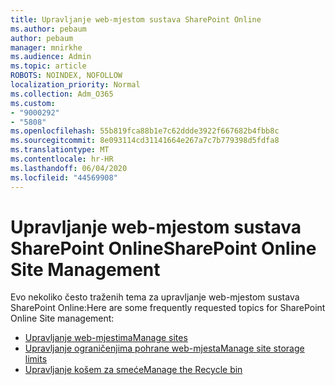 ```yaml
---
title: Upravljanje web-mjestom sustava SharePoint Online
ms.author: pebaum
author: pebaum
manager: mnirkhe
ms.audience: Admin
ms.topic: article
ROBOTS: NOINDEX, NOFOLLOW
localization_priority: Normal
ms.collection: Adm_O365
ms.custom:
- "9000292"
- "5808"
ms.openlocfilehash: 55b819fca88b1e7c62ddde3922f667682b4fbb8c
ms.sourcegitcommit: 8e093114cd31141664e267a7c7b779398d5fdfa8
ms.translationtype: MT
ms.contentlocale: hr-HR
ms.lasthandoff: 06/04/2020
ms.locfileid: "44569908"
---
```

# <a name="sharepoint-online-site-management"></a><span data-ttu-id="e0343-102">Upravljanje web-mjestom sustava SharePoint Online</span><span class="sxs-lookup"><span data-stu-id="e0343-102">SharePoint Online Site Management</span></span>

<span data-ttu-id="e0343-103">Evo nekoliko često traženih tema za upravljanje web-mjestom sustava SharePoint Online:</span><span class="sxs-lookup"><span data-stu-id="e0343-103">Here are some frequently requested topics for SharePoint Online Site management:</span></span>

- [<span data-ttu-id="e0343-104">Upravljanje web-mjestima</span><span class="sxs-lookup"><span data-stu-id="e0343-104">Manage sites</span></span>](https://docs.microsoft.com/sharepoint/manage-sites-in-new-admin-center)
- [<span data-ttu-id="e0343-105">Upravljanje ograničenjima pohrane web-mjesta</span><span class="sxs-lookup"><span data-stu-id="e0343-105">Manage site storage limits</span></span>](https://docs.microsoft.com/sharepoint/manage-site-collection-storage-limits)
- [<span data-ttu-id="e0343-106">Upravljanje košem za smeće</span><span class="sxs-lookup"><span data-stu-id="e0343-106">Manage the Recycle bin</span></span>](https://support.microsoft.com/office/8a6c2198-910e-42dc-9a9c-bc5bc4f327da)